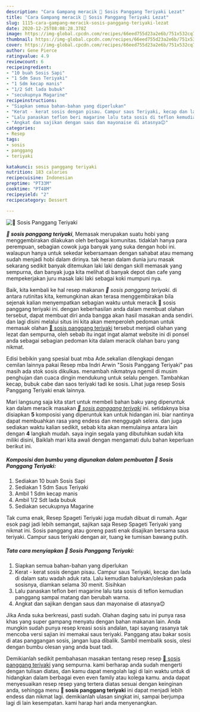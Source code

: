 ```yaml
---
description: "Cara Gampang meracik 🍢 Sosis Panggang Teriyaki Lezat"
title: "Cara Gampang meracik 🍢 Sosis Panggang Teriyaki Lezat"
slug: 1115-cara-gampang-meracik-sosis-panggang-teriyaki-lezat
date: 2020-12-25T08:08:28.378Z
image: https://img-global.cpcdn.com/recipes/66eed755d23a2e6b/751x532cq70/🍢-sosis-panggang-teriyaki-foto-resep-utama.jpg
thumbnail: https://img-global.cpcdn.com/recipes/66eed755d23a2e6b/751x532cq70/🍢-sosis-panggang-teriyaki-foto-resep-utama.jpg
cover: https://img-global.cpcdn.com/recipes/66eed755d23a2e6b/751x532cq70/🍢-sosis-panggang-teriyaki-foto-resep-utama.jpg
author: Gene Pierce
ratingvalue: 4.9
reviewcount: 6
recipeingredient:
- "10 buah Sosis Sapi"
- "1 Sdm Saus Teriyaki"
- "1 Sdm kecap manis"
- "1/2 Sdt lada bubuk"
- "secukupnya Magarine"
recipeinstructions:
- "Siapkan semua bahan-bahan yang diperlukan"
- "Kerat - kerat sosis dengan pisau. Campur saus Teriyaki, kecap dan lada di dalam satu wadah aduk rata. Lalu kemudian balurkan/oleskan pada sosisnya, diamkan selama 30 menit. Sisihkan"
- "Lalu panaskan teflon beri magarine lalu tata sosis di teflon kemudian panggang sampai matang dan berubah warna."
- "Angkat dan sajikan dengan saus dan mayonaise di atasnya😊"
categories:
- Resep
tags:
- sosis
- panggang
- teriyaki

katakunci: sosis panggang teriyaki 
nutrition: 183 calories
recipecuisine: Indonesian
preptime: "PT33M"
cooktime: "PT48M"
recipeyield: "2"
recipecategory: Dessert

---
```



![🍢 Sosis Panggang Teriyaki](https://img-global.cpcdn.com/recipes/66eed755d23a2e6b/751x532cq70/🍢-sosis-panggang-teriyaki-foto-resep-utama.jpg)

<b><i>🍢 sosis panggang teriyaki</i></b>, Memasak merupakan suatu hobi yang menggembirakan dilakukan oleh berbagai komunitas. tidaklah hanya para perempuan, sebagian cowok juga banyak yang suka dengan hobi ini. walaupun hanya untuk sekedar kebersamaan dengan sahabat atau memang sudah menjadi hobi dalam dirinya. tak heran dalam dunia juru masak sekarang sedikit banyak ditemukan laki laki dengan skill memasak yang sempurna, dan banyak juga kita melihat di banyak depot dan cafe yang mempekerjakan juru masak laki laki sebagai koki mumpuni nya.

Baik, kita kembali ke hal resep makanan <i>🍢 sosis panggang teriyaki</i>. di antara rutinitas kita, kemungkinan akan terasa menggembirakan bila sejenak kalian menyempatkan sebagian waktu untuk meracik 🍢 sosis panggang teriyaki ini. dengan keberhasilan anda dalam membuat olahan tersebut, dapat membuat diri anda bangga akan hasil masakan anda sendiri. dan lagi disini melalui situs ini kita akan memperoleh pedoman untuk memasak olahan <u>🍢 sosis panggang teriyaki</u> tersebut menjadi olahan yang lezat dan sempurna, oleh sebab itu ingat ingat alamat website ini di ponsel anda sebagai sebagian pedoman kita dalam meracik olahan baru yang nikmat.

Edisi bebikin yang spesial buat mba Ade.sekalian dilengkapi dengan cemilan lainnya pakai Resep mba Indri Arwin &#34;Sosis Panggang Teriyaki&#34; pas masih ada stok sosis dikulkas. menambah nikmatnya ngemil di musim penghujan dan cuaca dingin mendukung untuk selalu pengen. Tambahkan kecap, bubuk cabe dan saos teriyaki tadi ke sosis. Lihat juga resep Sosis Panggang Teriyaki enak lainnya.


Mari langsung saja kita start untuk membeli bahan baku yang diperuntuk kan dalam meracik masakan <u><i>🍢 sosis panggang teriyaki</i></u> ini. setidaknya bisa disiapkan <b>5</b> komposisi yang diperuntuk kan untuk hidangan ini. biar nantinya dapat membuahkan rasa yang endess dan menggugah selera. dan juga sediakan waktu kalian sedikit, sebab kita akan memulainya antara lain dengan <b>4</b> langkah mudah. saya ingin segala yang dibutuhkan sudah kita miliki disini, Baiklah mari kita awali dengan mengamati dulu bahan keperluan berikut ini.

<!--inarticleads1-->

##### Komposisi dan bumbu yang digunakan dalam pembuatan 🍢 Sosis Panggang Teriyaki:

1. Sediakan 10 buah Sosis Sapi
1. Sediakan 1 Sdm Saus Teriyaki
1. Ambil 1 Sdm kecap manis
1. Ambil 1/2 Sdt lada bubuk
1. Sediakan secukupnya Magarine


Tak cuma enak, Resep Spageti Teriyaki juga mudah dibuat di rumah. Agar esok pagi jadi lebih semangat, sajikan saja Resep Spageti Teriyaki yang nikmat ini. Sosis panggang atau goreng pasti enak disajikan bersama saus teriyaki. Campur saus teriyaki dengan air, tuang ke tumisan bawang putih. 

<!--inarticleads2-->

##### Tata cara menyiapkan 🍢 Sosis Panggang Teriyaki:

1. Siapkan semua bahan-bahan yang diperlukan
1. Kerat - kerat sosis dengan pisau. Campur saus Teriyaki, kecap dan lada di dalam satu wadah aduk rata. Lalu kemudian balurkan/oleskan pada sosisnya, diamkan selama 30 menit. Sisihkan
1. Lalu panaskan teflon beri magarine lalu tata sosis di teflon kemudian panggang sampai matang dan berubah warna.
1. Angkat dan sajikan dengan saus dan mayonaise di atasnya😊


Jika Anda suka berkreasi, pasti sudah. Olahan daging satu ini punya rasa khas yang super gampang menyatu dengan bahan makanan lain. Anda mungkin sudah punya resep kreasi sosis andalan, tapi sayang rasanya tak mencoba versi sajian ini memakai saus teriyaki. Panggang atau bakar sosis di atas panggangan sosis, jangan lupa dibalik. Sambil membalik sosis, olesi dengan bumbu olesan yang anda buat tadi. 

Demikianlah sedikit pembahasan masakan tentang resep resep <u>🍢 sosis panggang teriyaki</u> yang sempurna. kami berharap anda sudah mengerti dengan tulisan diatas, dan kamu dapat mengolah lagi di lain waktu untuk di hidangkan dalam berbagai even even family atau kolega kamu. anda dapat menyesuaikan resep resep yang tertera diatas sesuai dengan keinginan anda, sehingga menu <b>🍢 sosis panggang teriyaki</b> ini dapat menjadi lebih endess dan nikmat lagi. demikianlah ulasan singkat ini, sampai berjumpa lagi di lain kesempatan. kami harap hari anda menyenangkan.
